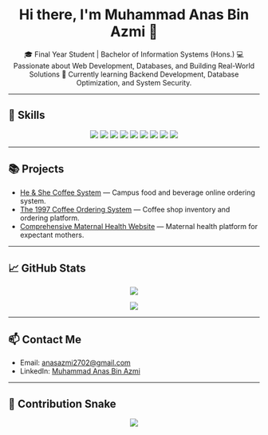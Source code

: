 
<h1 align="center">Hi there, I'm Muhammad Anas Bin Azmi 👋</h1>

<p align="center">
🎓 Final Year Student | Bachelor of Information Systems (Hons.)  
💻 Passionate about Web Development, Databases, and Building Real-World Solutions  
🌱 Currently learning Backend Development, Database Optimization, and System Security.
</p>

---

## 🚀 Skills
<p align="center">
  <img src="https://img.shields.io/badge/HTML5-E34F26?logo=html5&logoColor=white&style=flat" />
  <img src="https://img.shields.io/badge/CSS3-1572B6?logo=css3&logoColor=white&style=flat" />
  <img src="https://img.shields.io/badge/JavaScript-F7DF1E?logo=javascript&logoColor=black&style=flat" />
  <img src="https://img.shields.io/badge/PHP-777BB4?logo=php&logoColor=white&style=flat" />
  <img src="https://img.shields.io/badge/MySQL-4479A1?logo=mysql&logoColor=white&style=flat" />
  <img src="https://img.shields.io/badge/Git-F05032?logo=git&logoColor=white&style=flat" />
  <img src="https://img.shields.io/badge/GitHub-181717?logo=github&logoColor=white&style=flat" />
  <img src="https://img.shields.io/badge/XAMPP-FB7A24?logo=xampp&logoColor=white&style=flat" />
  <img src="https://img.shields.io/badge/Laragon-0E83CD?logoColor=white&style=flat" />
</p>

---

## 📚 Projects
- [He & She Coffee System](https://github.com/anasazmi2702/He-She-Coffee-System) — Campus food and beverage online ordering system.
- [The 1997 Coffee Ordering System](https://github.com/anasazmi2702/The1997-Coffee-System) — Coffee shop inventory and ordering platform.
- [Comprehensive Maternal Health Website](https://github.com/anasazmi2702/Bellyblossom) — Maternal health platform for expectant mothers.

---

## 📈 GitHub Stats
<p align="center">
  <img src="https://github-readme-stats.vercel.app/api?username=anasazmi2702&show_icons=true&theme=tokyonight" />
</p>

<p align="center">
  <img src="https://github-readme-stats.vercel.app/api/top-langs/?username=anasazmi2702&layout=compact&theme=tokyonight" />
</p>

---

## 📫 Contact Me
- Email: [anasazmi2702@gmail.com](mailto:anasazmi2702@gmail.com)
- LinkedIn: [Muhammad Anas Bin Azmi](https://linkedin.com/in/muhammad-anas-azmi-b08a36299)

---

## 🐍 Contribution Snake
<p align="center">
  <img src="https://raw.githubusercontent.com/anasazmi2702/anasazmi2702/output/github-contribution-grid-snake.svg" />
</p>
